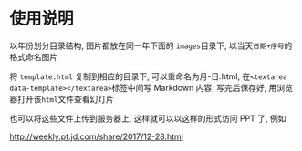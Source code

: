 # 使用说明
以年份划分目录结构, 图片都放在同一年下面的 `images`目录下, 以当天`日期+序号`的格式命名图片

将 `template.html` 复制到相应的目录下, 可以重命名为月-日.html, 在`<textarea data-template></textarea>`标签中间写 Markdown 内容, 写完后保存好, 用浏览器打开该`html`文件查看幻灯片

也可以将这些文件上传到服务器上, 这样就可以以这样的形式访问 PPT 了, 例如

http://weekly.pt.jd.com/share/2017/12-28.html
